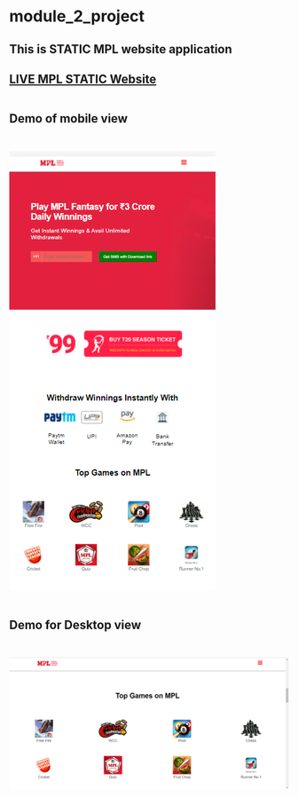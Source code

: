 # module_2_project
<h2>This is STATIC MPL  website application<h2>
 <a href="https://jammy12345.github.io/module_2_project/" alt="Currency Convertor">LIVE MPL STATIC Website</a><br>
 <br><p>Demo of mobile view</p><br>
<img src="images/mobile.png"><br><br>
 <p>Demo for Desktop view</p><br>
 <img src="images/desktop.png">
 
